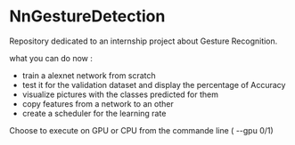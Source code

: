 # NnGestureDetection

Repository dedicated to an internship project about Gesture Recognition.

what you can do now :
- train a alexnet network from scratch
- test it for the validation dataset and display the percentage of Accuracy
- visualize pictures with the classes predicted for them
- copy features from a network to an other
- create a scheduler for the learning rate

Choose to execute on GPU or CPU from the commande line ( --gpu 0/1)
